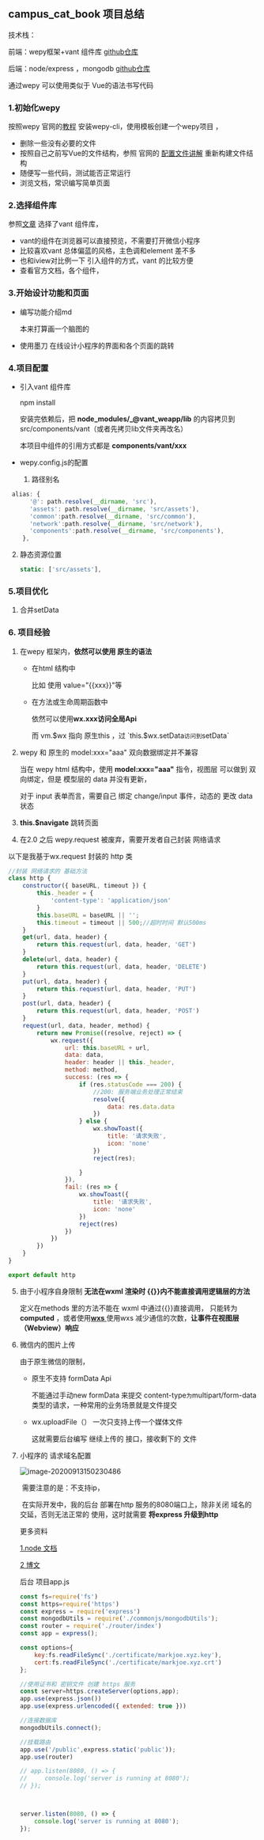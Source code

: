 ## campus_cat_book 项目总结

技术栈：

前端：wepy框架+vant 组件库 [github仓库](https://github.com/Galileo01/campus_cat_book)

后端：node/express ，mongodb  [github仓库](https://github.com/Galileo01/campus_cat_book_backend)

通过wepy 可以使用类似于 Vue的语法书写代码

### 1.初始化wepy

按照wepy 官网的[教程](https://wepyjs.github.io/wepy-docs/2.x/#/base/getstart) 安装wepy-cli，使用模板创建一个wepy项目 ，

- 删除一些没有必要的文件
- 按照自己之前写Vue的文件结构，参照 官网的 [配置文件讲解](https://wepyjs.github.io/wepy-docs/2.x/#/cli/config) 重新构建文件结构
- 随便写一些代码，测试能否正常运行
- 浏览文档，常识编写简单页面

### 2.选择组件库

参照[文章](https://www.ifanr.com/minapp/1196588) 选择了vant 组件库，

- vant的组件在浏览器可以直接预览，不需要打开微信小程序
- 比较喜欢vant 总体偏蓝的风格，主色调和element 差不多
- 也和iview对比例一下 引入组件的方式，vant 的比较方便
- 查看官方文档，各个组件，

### 3.开始设计功能和页面

- 编写功能介绍md

  本来打算画一个脑图的

- 使用墨刀 在线设计小程序的界面和各个页面的跳转

### 4.项目配置

- 引入vant 组件库

  npm install 

  安装完依赖后，把 **node_modules/_@vant_weapp/lib** 的内容拷贝到 src/components/vant（或者先拷贝lib文件夹再改名）

  本项目中组件的引用方式都是 **components/vant/xxx**

  

- wepy.config.js的配置
  
  1. 路径别名

```js
 alias: {
      '@': path.resolve(__dirname, 'src'),
      'assets': path.resolve(__dirname, 'src/assets'),
      'common':path.resolve(__dirname, 'src/common'),
      'network':path.resolve(__dirname, 'src/network'),
      'components':path.resolve(__dirname, 'src/components'),
    },
```

2. 静态资源位置

   ```js
   static: ['src/assets'],
   ```

### 5.项目优化

1. 合并setData








### 6. 项目经验



1. 在wepy 框架内，**依然可以使用 原生的语法**

   - 在html 结构中 

     比如 使用 value="{{xxx}}"等

   - 在方法或生命周期函数中

     依然可以使用**wx.xxx访问全局Api**

     而  vm.$wx  指向 原生this   ，过 `this.$wx.setData`访问到`setData`

   

2. wepy 和 原生的 model:xxx="aaa" 双向数据绑定并不兼容

   当在 wepy html 结构中，使用  **model:xxx="aaa"** 指令，视图层 可以做到 双向绑定，但是 模型层的 data 并没有更新，

   对于 input 表单而言，需要自己 绑定 change/input 事件，动态的 更改 data 状态

3. **this.$navigate** 跳转页面

4.  在2.0 之后 wepy.request 被废弃，需要开发者自己封装 网络请求

   以下是我基于wx.request 封装的 http 类

   ```js
   //封装 网络请求的 基础方法
   class http {
       constructor({ baseURL, timeout }) {
           this._header = {
               'content-type': 'application/json'
           }
           this.baseURL = baseURL || '';
           this.timeout = timeout || 500;//超时时间 默认500ms
       }
       get(url, data, header) {
           return this.request(url, data, header, 'GET')
       }
       delete(url, data, header) {
           return this.request(url, data, header, 'DELETE')
       }
       put(url, data, header) {
           return this.request(url, data, header, 'PUT')
       }
       post(url, data, header) {
           return this.request(url, data, header, 'POST')
       }
       request(url, data, header, method) {
           return new Promise((resolve, reject) => {
               wx.request({
                   url: this.baseURL + url,
                   data: data,
                   header: header || this._header,
                   method: method,
                   success: (res => {
                       if (res.statusCode === 200) {
                           //200: 服务端业务处理正常结束
                           resolve({
                               data: res.data.data
                           })
                       } else {
                           wx.showToast({
                               title: '请求失败',
                               icon: 'none'
                           })
                           reject(res);
   
                       }
                   }),
                   fail: (res => {
                       wx.showToast({
                           title: '请求失败',
                           icon: 'none'
                       })
                       reject(res)
                   })
               })
           })
       }
   }
   
   export default http
   
   ```

   5. 由于小程序自身限制 **无法在wxml 渲染时 {{}}内不能直接调用逻辑层的方法**
   
      定义在methods 里的方法不能在 wxml 中通过{{}}直接调用，  只能转为**computed** ，或者使用[**wxs** ](https://developers.weixin.qq.com/miniprogram/dev/framework/view/interactive-animation.html)
   使用wxs 减少通信的次数，**让事件在视图层（Webview）响应**  
   
      
   
   6. 微信内的图片上传
   
      由于原生微信的限制，
   
      - 原生不支持 formData Api 
   
        不能通过手动new formData  来提交 content-type` 为 `multipart/form-data 类型的请求，一种常用的业务场景就是文件提交
   
      - wx.uploadFile（）  一次只支持上传一个媒体文件
   
        这就需要后台编写 继续上传的 接口，接收剩下的 文件
   
   7. 小程序的 请求域名配置
   
      ![image-20200913150230486](https://cdn.jsdelivr.net/gh/Galileo01/imgCloud@master/image-20200913150230486.png)
   
      ​     需要注意的是：不支持ip，
   
      ​	在实际开发中，我的后台 部署在http 服务的8080端口上，除非关闭 域名的交延，否则无法正常的 使用，这时就需要 **将express 升级到http**
   
        更多资料
   
      [1.node 文档](http://nodejs.cn/api/https.html#https_https_createserver_options_requestlistener)
   
      [2 博文](https://blog.csdn.net/weixin_34414650/article/details/91385830)
   
      后台 项目app.js
   
      ```js
      const fs=require('fs')
      const https=require('https')
      const express = require('express')
      const mongodbUtils = require('./commonjs/mongodbUtils');
      const router = require('./router/index')
      const app = express();
      
      const options={
          key:fs.readFileSync('./certificate/markjoe.xyz.key'),
          cert:fs.readFileSync('./certificate/markjoe.xyz.crt')
      };
      
      //使用证书和 密钥文件 创建 https 服务
      const server=https.createServer(options,app);
      app.use(express.json())
      app.use(express.urlencoded({ extended: true }))
      
      //连接数据库
      mongodbUtils.connect();
      
      //挂载路由
      app.use('/public',express.static('public'));
      app.use(router)
      
      // app.listen(8080, () => {
      //     console.log('server is running at 8080');
      // });
      
      
      
      server.listen(8080, () => {
          console.log('server is running at 8080');
      });
      ```
   
      